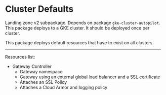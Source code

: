 # Cluster Defaults

Landing zone v2 subpackage.
Depends on package `gke-cluster-autopilot`.
This package deploys to a GKE cluster.
It should be deployed once per cluster.

This package deploys default resources that have to exist on all clusters.

---
Resources list:

- Gateway Controller
  - Gateway namespace
  - Gateway using an external global load balancer and a SSL certificate
  - Attaches an SSL Policy
  - Attaches a Cloud Armor and logging policy
